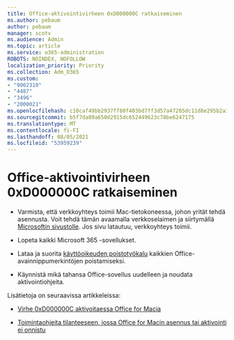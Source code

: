 ```yaml
---
title: Office-aktivointivirheen 0xD000000C ratkaiseminen
ms.author: pebaum
author: pebaum
manager: scotv
ms.audience: Admin
ms.topic: article
ms.service: o365-administration
ROBOTS: NOINDEX, NOFOLLOW
localization_priority: Priority
ms.collection: Adm_O365
ms.custom:
- "9002310"
- "4487"
- "3496"
- "2000021"
ms.openlocfilehash: c10caf49bb2937ff80f403bd7ff3d57a47205dc11d8e295b2a34ddacf0eacfad
ms.sourcegitcommit: b5f7da89a650d2915dc652449623c78be6247175
ms.translationtype: MT
ms.contentlocale: fi-FI
ms.lasthandoff: 08/05/2021
ms.locfileid: "53959239"
---
```

# <a name="resolve-office-activation-error-0xd000000c"></a>Office-aktivointivirheen 0xD000000C ratkaiseminen

- Varmista, että verkkoyhteys toimii Mac-tietokoneessa, johon yrität tehdä asennusta. Voit tehdä tämän avaamalla verkkoselaimen ja siirtymällä [Microsoftin sivustolle](https://www.microsoft.com). Jos sivu latautuu, verkkoyhteys toimii.

- Lopeta kaikki Microsoft 365 -sovellukset.

- Lataa ja suorita [käyttöoikeuden poistotyökalu](https://go.microsoft.com/fwlink/?linkid=849815) kaikkien Office-avainnippumerkintöjen poistamiseksi.

- Käynnistä mikä tahansa Office-sovellus uudelleen ja noudata aktivointiohjeita.

Lisätietoja on seuraavissa artikkeleissa:

- [Virhe 0xD000000C aktivoitaessa Office for Macia](https://support.office.com/article/error-0xd000000c-when-activating-office-for-mac-da865931-4658-4829-ba2d-8133390c6d25)

- [Toimintaohjeita tilanteeseen, jossa Office for Macin asennus tai aktivointi ei onnistu](https://support.office.com/article/what-to-try-if-you-can-t-install-or-activate-office-for-mac-5efba2b4-b1e6-4e5f-bf3c-6ab945d03dea)
